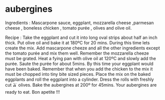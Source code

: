 # aubergines
Ingredients :
Mascarpone sauce, eggplant, mozzarella cheese ,parmesan cheese , boneless chicken , tomato purée , olives and olive oil.

Recipe :
Take the eggplant and cut it into long oval strips about half an inch thick.
Put olive oil and bake it at 180ºC for 20 mins.
During this time lets create the mix.
Add mascarpone cheeze and all the other ingredients except the tomato purée and mix them well.
Remember the mozzarella cheeze must be grated.
Heat a fying pan with olive oil at 120ºC and slowly add the purée.
Saute the purée for about 5mins.
By this time your eggplant would have been baked.
Remember that when you add the chicken to the mix it must be chopped into tiny bite sized pieces.
Place the mix on the baked eggplants and roll the eggplant into a cylinder.
Dress the rolls with freshly cut 🫒 olives.
Bake the aubergines at 200º for 45mins.
Your aubergines are ready to eat.
Bon apetite !!!
